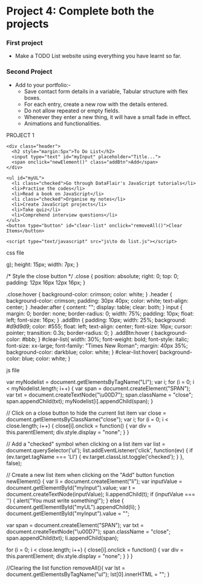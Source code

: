 # Project 4: Complete both the projects

### **First project**
- Make a TODO List website using everything you have learnt so far. 

### **Second Project**
- Add to your portfolio:-
  * Save contact form details in a variable, Tabular structure with flex boxes.
  * For each entry, create a new row with the details entered.
  * Do not allow repeated or empty fields.
  * Whenever they enter a new thing, it will have a small fade in effect.
  * Animations and functionalities.




PROJECT 1


<!DOCTYPE html>
<html>
  <head>
    <link rel="stylesheet" type="text/css" href="css\to do list.css">
  </head>
  <body>

    <div class="header">
      <h2 style="margin:5px">To Do List</h2>
      <input type="text" id="myInput" placeholder="Title...">
      <span onclick="newElement()" class="addBtn">Add</span>
    </div>

    <ul id="myUL">
      <li class="checked">Go through DataFlair's JavaScript tutorials</li>
      <li>Practise the codes</li>
      <li>Read a book on JavaScript</li>
      <li class="checked">Organise my notes</li>
      <li>Create JavaScript projects</li>
      <li>Take quiz</li>
      <li>Comprehend interview questions</li>
    </ul>
    <button type="button" id="clear-list" onclick="removeAll()">Clear Items</button>

    <script type="text/javascript" src="js\to do list.js"></script>

  </body>
</html>


css file


g);
  height: 15px;
  width: 7px;
}

/* Style the close button */
.close {
  position: absolute;
  right: 0;
  top: 0;
  padding: 12px 16px 12px 16px;
}

.close:hover {
  background-color: crimson;
  color: white;
}
.header {
  background-color: crimson;
  padding: 30px 40px;
  color: white;
  text-align: center;
}
.header:after {
  content: "";
  display: table;
  clear: both;
}
input {
  margin: 0;
  border: none;
  border-radius: 0;
  width: 75%;
  padding: 10px;
  float: left;
  font-size: 16px;
}
.addBtn {
  padding: 10px;
  width: 25%;
  background: #d9d9d9;
  color: #555;
  float: left;
  text-align: center;
  font-size: 16px;
  cursor: pointer;
  transition: 0.3s;
  border-radius: 0;
}
.addBtn:hover {
  background-color: #bbb;
}
#clear-list{
  width: 30%;
  font-weight: bold;
  font-style: italic;
  font-size: xx-large;
  font-family: "Times New Roman";
  margin: 40px 35%;
  background-color: darkblue;
  color: white;
}
#clear-list:hover{
  background-color: blue;
  color: white;
}



js file


var myNodelist = document.getElementsByTagName("LI");
var i;
for (i = 0; i < myNodelist.length; i++) {
  var span = document.createElement("SPAN");
  var txt = document.createTextNode("\u00D7");
  span.className = "close";
  span.appendChild(txt);
  myNodelist[i].appendChild(span);
}

// Click on a close button to hide the current list item
var close = document.getElementsByClassName("close");
var i;
for (i = 0; i < close.length; i++) {
  close[i].onclick = function() {
  var div = this.parentElement;
  div.style.display = "none";
  }
}

// Add a "checked" symbol when clicking on a list item
var list = document.querySelector('ul');
list.addEventListener('click', function(ev) {
  if (ev.target.tagName === 'LI') {
  ev.target.classList.toggle('checked');
  }
}, false);

// Create a new list item when clicking on the "Add" button
function newElement() {
  var li = document.createElement("li");
  var inputValue = document.getElementById("myInput").value;
  var t = document.createTextNode(inputValue);
  li.appendChild(t);
  if (inputValue === '') {
  alert("You must write something!");
  } else {
    document.getElementById("myUL").appendChild(li);
  }
  document.getElementById("myInput").value = "";

  var span = document.createElement("SPAN");
  var txt = document.createTextNode("\u00D7");
  span.className = "close";
  span.appendChild(txt);
  li.appendChild(span);

  for (i = 0; i < close.length; i++) {
    close[i].onclick = function() {
        var div = this.parentElement;
        div.style.display = "none";
    }
  }
}

//Clearing the list
function removeAll(){
  var lst = document.getElementsByTagName("ul");
    lst[0].innerHTML = "";
}
